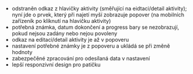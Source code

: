 - odstraněn odkaz z hlavičky aktivity (směřující na eidtaci/detail aktivity); nyní jde o prvek, který při najetí myší zobrazuje popover (na mobilních zařízeník po kliknutí na hlavičku aktivity)
- potřebná známka, datum dokončení a progress bary se nezobrazují, pokud nejsou zadány nebo nejou povoleny
- odkaz na editaci/detail aktivity je až v popoveru
- nastavení potřebné známky je z popoveru a ukládá se při změně hodnoty
- zabezpečěné zpracování pro odesílaná data v nastavení
- lepší responzivní design pro patičku